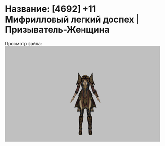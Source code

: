 # Название: [4692] +11 Мифрилловый легкий доспех | Призыватель-Женщина

Просмотр файла:
![p090021.png](p090021.png)